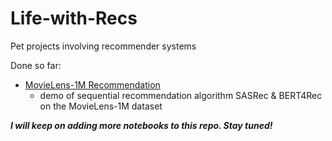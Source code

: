 # Life-with-Recs
Pet projects involving recommender systems

Done so far:
- [MovieLens-1M Recommendation](movielens)
  - demo of sequential recommendation algorithm SASRec & BERT4Rec on the MovieLens-1M dataset

***I will keep on adding more notebooks to this repo. Stay tuned!***
